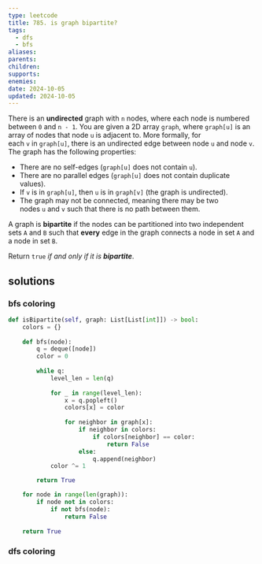 ```yaml
---
type: leetcode
title: 785. is graph bipartite?
tags:
  - dfs
  - bfs
aliases: 
parents: 
children: 
supports: 
enemies: 
date: 2024-10-05
updated: 2024-10-05
---
```


There is an **undirected** graph with `n` nodes, where each node is numbered between `0` and `n - 1`. You are given a 2D array `graph`, where `graph[u]` is an array of nodes that node `u` is adjacent to. More formally, for each `v` in `graph[u]`, there is an undirected edge between node `u` and node `v`. The graph has the following properties:

- There are no self-edges (`graph[u]` does not contain `u`).
- There are no parallel edges (`graph[u]` does not contain duplicate values).
- If `v` is in `graph[u]`, then `u` is in `graph[v]` (the graph is undirected).
- The graph may not be connected, meaning there may be two nodes `u` and `v` such that there is no path between them.

A graph is **bipartite** if the nodes can be partitioned into two independent sets `A` and `B` such that **every** edge in the graph connects a node in set `A` and a node in set `B`.

Return `true` _if and only if it is **bipartite**_.

## solutions

### bfs coloring

```python
def isBipartite(self, graph: List[List[int]]) -> bool:
	colors = {}
	  
	def bfs(node):
		q = deque([node])
		color = 0
	  
		while q:
			level_len = len(q)
	  
			for _ in range(level_len):
				x = q.popleft()
				colors[x] = color
	  
				for neighbor in graph[x]:
					if neighbor in colors:
						if colors[neighbor] == color:
							return False
					else:
						q.append(neighbor)
			color ^= 1

		return True

	for node in range(len(graph)):
		if node not in colors:
			if not bfs(node):
				return False
	  
	return True
```

### dfs coloring
